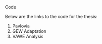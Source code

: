 Code

Below are the links to the code for the thesis:

1. Pavlovia
1. GEW Adaptation
1. VAWE Analysis

